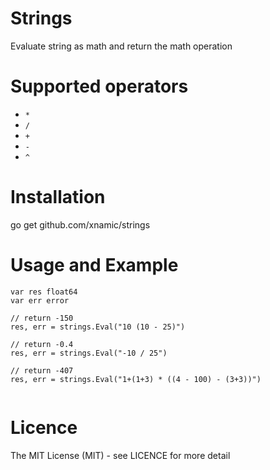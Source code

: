 # Strings
Evaluate string as math and return the math operation

# Supported operators
- `*`
- `/`
- `+`
- `-`
- `^`

# Installation
go get github.com/xnamic/strings

# Usage and Example

```
var res float64
var err error

// return -150
res, err = strings.Eval("10 (10 - 25)")

// return -0.4
res, err = strings.Eval("-10 / 25")

// return -407
res, err = strings.Eval("1+(1+3) * ((4 - 100) - (3+3))")


```


# Licence
The MIT License (MIT) - see LICENCE for more detail




